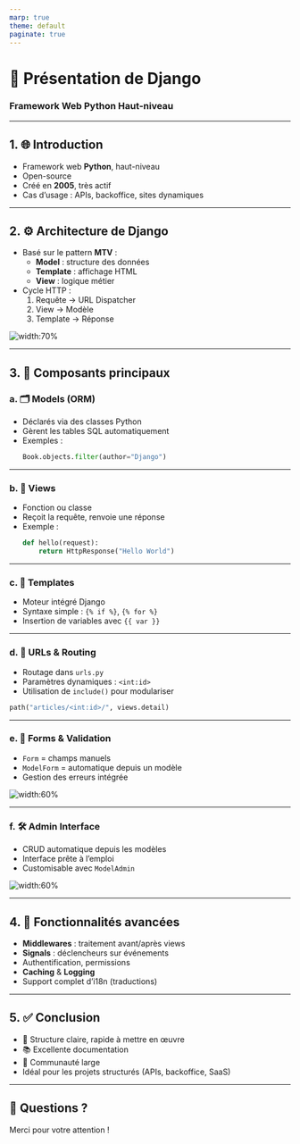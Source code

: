 ```yaml
---
marp: true
theme: default
paginate: true
---
```


# 🐍 Présentation de Django
### Framework Web Python Haut-niveau

---

## 1. 🌐 Introduction

- Framework web **Python**, haut-niveau
- Open-source
- Créé en **2005**, très actif
- Cas d’usage : APIs, backoffice, sites dynamiques

---

## 2. ⚙️ Architecture de Django

- Basé sur le pattern **MTV** :
  - **Model** : structure des données
  - **Template** : affichage HTML
  - **View** : logique métier
- Cycle HTTP :
  1. Requête → URL Dispatcher
  2. View → Modèle
  3. Template → Réponse

![width:70%](https://docs.djangoproject.com/en/stable/_images/mvc.png)

---

## 3. 🧱 Composants principaux

### a. 🗂️ Models (ORM)

- Déclarés via des classes Python
- Gèrent les tables SQL automatiquement
- Exemples :
  ```python
  Book.objects.filter(author="Django")
  ```

---

### b. 🧠 Views

- Fonction ou classe
- Reçoit la requête, renvoie une réponse
- Exemple :
  ```python
  def hello(request):
      return HttpResponse("Hello World")
  ```

---

### c. 🧾 Templates

- Moteur intégré Django
- Syntaxe simple : `{% if %}`, `{% for %}`
- Insertion de variables avec `{{ var }}`

---

### d. 🔀 URLs & Routing

- Routage dans `urls.py`
- Paramètres dynamiques : `<int:id>`
- Utilisation de `include()` pour modulariser

```python
path("articles/<int:id>/", views.detail)
```

---

### e. 📝 Forms & Validation

- `Form` = champs manuels
- `ModelForm` = automatique depuis un modèle
- Gestion des erreurs intégrée

![width:60%](https://developer.mozilla.org/en-US/docs/Learn/Server-side/Django/forms/django_form_example.png)

---

### f. 🛠️ Admin Interface

- CRUD automatique depuis les modèles
- Interface prête à l’emploi
- Customisable avec `ModelAdmin`

![width:60%](https://static.djangoproject.com/img/screens/admin01.png)

---

## 4. 🚀 Fonctionnalités avancées

- **Middlewares** : traitement avant/après views
- **Signals** : déclencheurs sur événements
- Authentification, permissions
- **Caching** & **Logging**
- Support complet d’i18n (traductions)

---

## 5. ✅ Conclusion

- 🔧 Structure claire, rapide à mettre en œuvre
- 📚 Excellente documentation
- 👥 Communauté large
- Idéal pour les projets structurés (APIs, backoffice, SaaS)

---

## 🙋 Questions ?

Merci pour votre attention !
